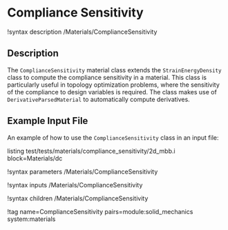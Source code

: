 # Compliance Sensitivity

!syntax description /Materials/ComplianceSensitivity

## Description

The `ComplianceSensitivity` material class extends the `StrainEnergyDensity` class to compute the compliance sensitivity in a material. This class is particularly useful in topology optimization problems, where the sensitivity of the compliance to design variables is required. The class makes use of `DerivativeParsedMaterial` to automatically compute derivatives.

## Example Input File

An example of how to use the `ComplianceSensitivity` class in an input file:

listing test/tests/materials/compliance_sensitivity/2d_mbb.i block=Materials/dc


!syntax parameters /Materials/ComplianceSensitivity

!syntax inputs /Materials/ComplianceSensitivity

!syntax children /Materials/ComplianceSensitivity

!tag name=ComplianceSensitivity pairs=module:solid_mechanics system:materials
